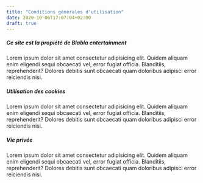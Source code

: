 ```yaml
---
title: "Conditions générales d'utilisation"
date: 2020-10-06T17:07:04+02:00
draft: true
---
```


##### Ce site est la propiété de Blabla entertainment

Lorem ipsum dolor sit amet consectetur adipisicing elit. Quidem aliquam enim eligendi sequi obcaecati vel, error fugiat officia. Blanditiis, reprehenderit? Dolores debitis sunt obcaecati quam doloribus adipisci error reiciendis nisi.

##### Utilisation des cookies

Lorem ipsum dolor sit amet consectetur adipisicing elit. Quidem aliquam enim eligendi sequi obcaecati vel, error fugiat officia. Blanditiis, reprehenderit? Dolores debitis sunt obcaecati quam doloribus adipisci error reiciendis nisi.

##### Vie privée

Lorem ipsum dolor sit amet consectetur adipisicing elit. Quidem aliquam enim eligendi sequi obcaecati vel, error fugiat officia. Blanditiis, reprehenderit? Dolores debitis sunt obcaecati quam doloribus adipisci error reiciendis nisi.
